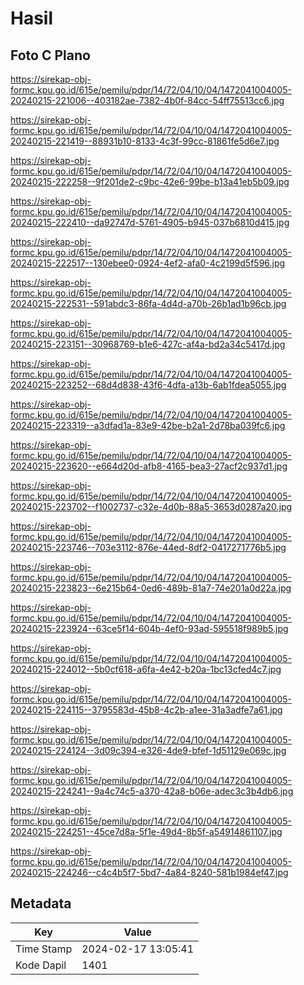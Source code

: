 # Hasil

## Foto C Plano

https://sirekap-obj-formc.kpu.go.id/615e/pemilu/pdpr/14/72/04/10/04/1472041004005-20240215-221006--403182ae-7382-4b0f-84cc-54ff75513cc6.jpg

https://sirekap-obj-formc.kpu.go.id/615e/pemilu/pdpr/14/72/04/10/04/1472041004005-20240215-221419--88931b10-8133-4c3f-99cc-81861fe5d6e7.jpg

https://sirekap-obj-formc.kpu.go.id/615e/pemilu/pdpr/14/72/04/10/04/1472041004005-20240215-222258--9f201de2-c9bc-42e6-99be-b13a41eb5b09.jpg

https://sirekap-obj-formc.kpu.go.id/615e/pemilu/pdpr/14/72/04/10/04/1472041004005-20240215-222410--da92747d-5761-4905-b945-037b6810d415.jpg

https://sirekap-obj-formc.kpu.go.id/615e/pemilu/pdpr/14/72/04/10/04/1472041004005-20240215-222517--130ebee0-0924-4ef2-afa0-4c2199d5f596.jpg

https://sirekap-obj-formc.kpu.go.id/615e/pemilu/pdpr/14/72/04/10/04/1472041004005-20240215-222531--591abdc3-86fa-4d4d-a70b-26b1ad1b96cb.jpg

https://sirekap-obj-formc.kpu.go.id/615e/pemilu/pdpr/14/72/04/10/04/1472041004005-20240215-223151--30968769-b1e6-427c-af4a-bd2a34c5417d.jpg

https://sirekap-obj-formc.kpu.go.id/615e/pemilu/pdpr/14/72/04/10/04/1472041004005-20240215-223252--68d4d838-43f6-4dfa-a13b-6ab1fdea5055.jpg

https://sirekap-obj-formc.kpu.go.id/615e/pemilu/pdpr/14/72/04/10/04/1472041004005-20240215-223319--a3dfad1a-83e9-42be-b2a1-2d78ba039fc6.jpg

https://sirekap-obj-formc.kpu.go.id/615e/pemilu/pdpr/14/72/04/10/04/1472041004005-20240215-223620--e664d20d-afb8-4165-bea3-27acf2c937d1.jpg

https://sirekap-obj-formc.kpu.go.id/615e/pemilu/pdpr/14/72/04/10/04/1472041004005-20240215-223702--f1002737-c32e-4d0b-88a5-3653d0287a20.jpg

https://sirekap-obj-formc.kpu.go.id/615e/pemilu/pdpr/14/72/04/10/04/1472041004005-20240215-223746--703e3112-876e-44ed-8df2-0417271776b5.jpg

https://sirekap-obj-formc.kpu.go.id/615e/pemilu/pdpr/14/72/04/10/04/1472041004005-20240215-223823--6e215b64-0ed6-489b-81a7-74e201a0d22a.jpg

https://sirekap-obj-formc.kpu.go.id/615e/pemilu/pdpr/14/72/04/10/04/1472041004005-20240215-223924--63ce5f14-604b-4ef0-93ad-595518f989b5.jpg

https://sirekap-obj-formc.kpu.go.id/615e/pemilu/pdpr/14/72/04/10/04/1472041004005-20240215-224012--5b0cf618-a6fa-4e42-b20a-1bc13cfed4c7.jpg

https://sirekap-obj-formc.kpu.go.id/615e/pemilu/pdpr/14/72/04/10/04/1472041004005-20240215-224115--3795583d-45b8-4c2b-a1ee-31a3adfe7a61.jpg

https://sirekap-obj-formc.kpu.go.id/615e/pemilu/pdpr/14/72/04/10/04/1472041004005-20240215-224124--3d09c394-e326-4de9-bfef-1d51129e069c.jpg

https://sirekap-obj-formc.kpu.go.id/615e/pemilu/pdpr/14/72/04/10/04/1472041004005-20240215-224241--9a4c74c5-a370-42a8-b06e-adec3c3b4db6.jpg

https://sirekap-obj-formc.kpu.go.id/615e/pemilu/pdpr/14/72/04/10/04/1472041004005-20240215-224251--45ce7d8a-5f1e-49d4-8b5f-a54914861107.jpg

https://sirekap-obj-formc.kpu.go.id/615e/pemilu/pdpr/14/72/04/10/04/1472041004005-20240215-224246--c4c4b5f7-5bd7-4a84-8240-581b1984ef47.jpg


## Metadata

| Key        | Value               |
| ---------- | ------------------- |
| Time Stamp | 2024-02-17 13:05:41 |
| Kode Dapil | 1401                |



